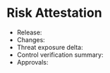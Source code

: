 # Risk Attestation
- Release:
- Changes:
- Threat exposure delta:
- Control verification summary:
- Approvals:
